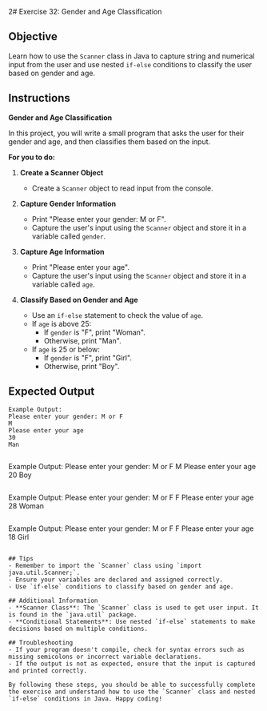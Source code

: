 2# Exercise 32: Gender and Age Classification

## Objective
Learn how to use the `Scanner` class in Java to capture string and numerical input from the user and use nested `if-else` conditions to classify the user based on gender and age.

## Instructions

**Gender and Age Classification**

In this project, you will write a small program that asks the user for their gender and age, and then classifies them based on the input.

**For you to do:**

1. **Create a Scanner Object**
    - Create a `Scanner` object to read input from the console.

2. **Capture Gender Information**
    - Print "Please enter your gender: M or F".
    - Capture the user's input using the `Scanner` object and store it in a variable called `gender`.

3. **Capture Age Information**
    - Print "Please enter your age".
    - Capture the user's input using the `Scanner` object and store it in a variable called `age`.

4. **Classify Based on Gender and Age**
    - Use an `if-else` statement to check the value of `age`.
    - If `age` is above 25:
        - If `gender` is "F", print "Woman".
        - Otherwise, print "Man".
    - If `age` is 25 or below:
        - If `gender` is "F", print "Girl".
        - Otherwise, print "Boy".

## Expected Output
```
Example Output:
Please enter your gender: M or F
M
Please enter your age
30
Man


```
Example Output:
Please enter your gender: M or F
M
Please enter your age
20
Boy
```

```
Example Output:
Please enter your gender: M or F
F
Please enter your age
28
Woman
```

```
Example Output:
Please enter your gender: M or F
F
Please enter your age
18
Girl
```

## Tips
- Remember to import the `Scanner` class using `import java.util.Scanner;`.
- Ensure your variables are declared and assigned correctly.
- Use `if-else` conditions to classify based on gender and age.

## Additional Information
- **Scanner Class**: The `Scanner` class is used to get user input. It is found in the `java.util` package.
- **Conditional Statements**: Use nested `if-else` statements to make decisions based on multiple conditions.

## Troubleshooting
- If your program doesn't compile, check for syntax errors such as missing semicolons or incorrect variable declarations.
- If the output is not as expected, ensure that the input is captured and printed correctly.

By following these steps, you should be able to successfully complete the exercise and understand how to use the `Scanner` class and nested `if-else` conditions in Java. Happy coding!
